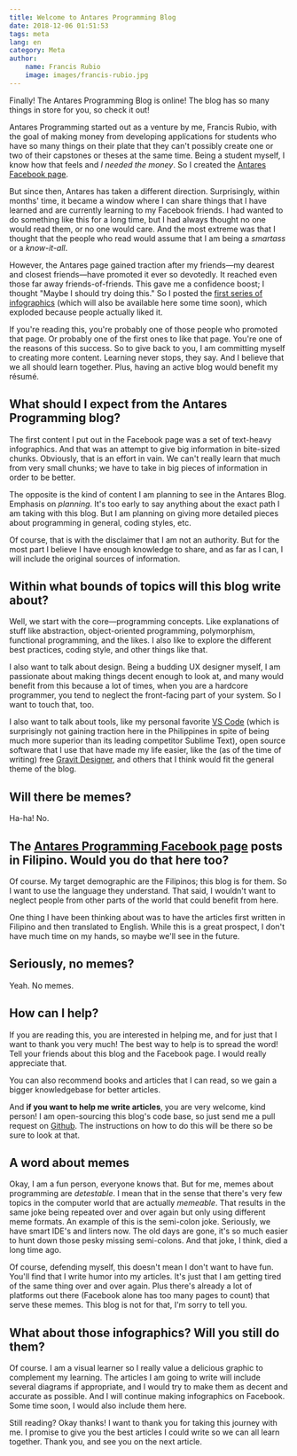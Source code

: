 ```yaml
---
title: Welcome to Antares Programming Blog
date: 2018-12-06 01:51:53
tags: meta
lang: en
category: Meta
author:
    name: Francis Rubio
    image: images/francis-rubio.jpg
---
```


Finally! The Antares Programming Blog is online! The blog has so many things in store for you, so check it out!

<!--more-->

Antares Programming started out as a venture by me, Francis Rubio, with the goal of making money from developing applications for students who have so many things on their plate that they can't possibly create one or two of their capstones or theses at the same time. Being a student myself, I know how that feels and _I needed the money_. So I created the [Antares Facebook page](https://facebook.com/antaresprogramming).

But since then, Antares has taken a different direction. Surprisingly, within months' time, it became a window where I can share things that I have learned and are currently learning to my Facebook friends. I had wanted to do something like this for a long time, but I had always thought no one would read them, or no one would care. And the most extreme was that I thought that the people who read would assume that I am being a _smartass_ or a _know-it-all_.

However, the Antares page gained traction after my friends&mdash;my dearest and closest friends&mdash;have promoted it ever so devotedly. It reached even those far away friends-of-friends. This gave me a confidence boost; I thought "Maybe I should try doing this." So I posted the [first series of infographics](https://web.facebook.com/antaresprogramming/posts/954424738083217?__xts__%5B0%5D=68.ARCeRbXkJ15LFKcnB4WppeTi0bmQNpptR0FEeaTqOCyPmrUUdESVleoQg5s43HI4GzZ6gjeZTbxhhU_qFY21sZPGp305sGdInoZiEGAjDXeGU1fs5erUb7OCj99qSlufYAAZBWrSFw5RIJPj4zr15tbz2EAugctjmBCDExKFlWK3cVbMZP8eylEm7M9dB-JPtPIYFjyWFedaDVThd49Rw0Ist0LImNra5eWnzwBJutzo5Biwc18v_Onr7JnbWgQP9aGC_uEyw7Cg8Pc6Mvc_rm60DcQ5v79T1Ei-OeiviUHGHEySliBbEegNfHpfUsd6RkaV30dSygDDAmA8EkfhCgI&__tn__=-R) (which will also be available here some time soon), which exploded because people actually liked it.

If you're reading this, you're probably one of those people who promoted that page. Or probably one of the first ones to like that page. You're one of the reasons of this success. So to give back to you, I am committing myself to creating more content. Learning never stops, they say. And I believe that we all should learn together. Plus, having an active blog would benefit my résumé.

## What should I expect from the Antares Programming blog?

The first content I put out in the Facebook page was a set of text-heavy infographics. And that was an attempt to give big information in bite-sized chunks. Obviously, that is an effort in vain. We can't really learn that much from very small chunks; we have to take in big pieces of information in order to be better.

The opposite is the kind of content I am planning to see in the Antares Blog. Emphasis on _planning_. It's too early to say anything about the exact path I am taking with this blog. But I am planning on giving more detailed pieces about programming in general, coding styles, etc.

Of course, that is with the disclaimer that I am not an authority. But for the most part I believe I have enough knowledge to share, and as far as I can, I will include the original sources of information.

## Within what bounds of topics will this blog write about?

Well, we start with the core&mdash;programming concepts. Like explanations of stuff like abstraction, object-oriented programming, polymorphism, functional programming, and the likes. I also like to explore the different best practices, coding style, and other things like that.

I also want to talk about design. Being a budding UX designer myself, I am passionate about making things decent enough to look at, and many would benefit from this because a lot of times, when you are a hardcore programmer, you tend to neglect the front-facing part of your system. So I want to touch that, too.

I also want to talk about tools, like my personal favorite [VS Code](https://code.visualstudio.com) (which is surprisingly not gaining traction here in the Philippines in spite of being much more superior than its leading competitor Sublime Text), open source software that I use that have made my life easier, like the (as of the time of writing) free [Gravit Designer](https://designer.io), and others that I think would fit the general theme of the blog.

## Will there be memes?

Ha-ha! No.

## The [Antares Programming Facebook page](https://facebook.com/antaresprogramming) posts in Filipino. Would you do that here too?

Of course. My target demographic are the Filipinos; this blog is for them. So I want to use the language they understand. That said, I wouldn't want to neglect people from other parts of the world that could benefit from here.

One thing I have been thinking about was to have the articles first written in Filipino and then translated to English. While this is a great prospect, I don't have much time on my hands, so maybe we'll see in the future.

## Seriously, no memes?

Yeah. No memes.

## How can I help?

If you are reading this, you are interested in helping me, and for just that I want to thank you very much! The best way to help is to spread the word! Tell your friends about this blog and the Facebook page. I would really appreciate that.

You can also recommend books and articles that I can read, so we gain a bigger knowledgebase for better articles.

And **if you want to help me write articles**, you are very welcome, kind person! I am open-sourcing this blog's code base, so just send me a pull request on [Github](https://github.com/celestialcinnamon/antares-blog). The instructions on how to do this will be there so be sure to look at that.

## A word about memes

Okay, I am a fun person, everyone knows that. But for me, memes about programming are _detestable_. I mean that in the sense that there's very few topics in the computer world that are actually _memeable_. That results in the same joke being repeated over and over again but only using different meme formats. An example of this is the semi-colon joke. Seriously, we have smart IDE's and linters now. The old days are gone, it's so much easier to hunt down those pesky missing semi-colons. And that joke, I think, died a long time ago.

Of course, defending myself, this doesn't mean I don't want to have fun. You'll find that I write humor into my articles. It's just that I am getting tired of the same thing over and over again. Plus there's already a lot of platforms out there (Facebook alone has too many pages to count) that serve these memes. This blog is not for that, I'm sorry to tell you.

## What about those infographics? Will you still do them?

Of course. I am a visual learner so I really value a delicious graphic to complement my learning. The articles I am going to write will include several diagrams if appropriate, and I would try to make them as decent and accurate as possible. And I will continue making infographics on Facebook. Some time soon, I would also include them here.

Still reading? Okay thanks! I want to thank you for taking this journey with me. I promise to give you the best articles I could write so we can all learn together. Thank you, and see you on the next article.
